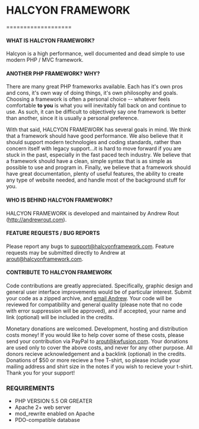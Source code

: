 # HALCYON FRAMEWORK
===================


#### WHAT IS HALCYON FRAMEWORK? ####
Halcyon is a high performance, well documented and dead simple to use modern PHP / MVC framework.

#### ANOTHER PHP FRAMEWORK? WHY? ####
There are many great PHP frameworks available. Each has it's own pros and cons, it's own way of doing things, it's own philosophy and goals. Choosing a framework is often a personal choice -- whatever feels comfortable <strong>to you</strong> is what you will inevitably fall back on and continue to use. As such, it can be difficult to objectively say one framework is better than another, since it is usually a personal preference.

With that said, HALCYON FRAMEWORK has several goals in mind. We think that a framework should have good performance. We also believe that it should support modern technologies and coding standards, rather than concern itself with legacy support...it is hard to move forward if you are stuck in the past, especially in the fast paced tech industry. We believe that a framework should have a clean, simple syntax that is as simple as possible to use and program in. Finally, we believe that a framework should have great documentation, plenty of useful features, the ability to create any type of website needed, and handle most of the background stuff for you.


#### WHO IS BEHIND HALCYON FRAMEWORK? ####
HALCYON FRAMEWORK is developed and maintained by Andrew Rout (http://andrewrout.com).

#### FEATURE REQUESTS / BUG REPORTS ####
Please report any bugs to support@halcyonframework.com.
Feature requests may be submitted directly to Andrew at arout@halcyonframework.com.

#### CONTRIBUTE TO HALCYON FRAMEWORK ####
Code contributions are greatly appreciated. Specifically, graphic design and general user interface improvements would be of particular interest. Submit your code as a zipped archive, and <a href="mailto:arout@halcyonframework.com">email Andrew</a>. Your code will be reviewed for compatibility and general quality (please note that no code with error suppression will be approved), and if accepted, your name and link (optional) will be included in the credits.

Monetary donations are welcomed. Development, hosting and distribution costs money! If you would like to help cover some of these costs, please send your contribution via PayPal to arout@kwfusion.com. Your donations are used only to cover the above costs, and never for any other purpose. All donors recieve acknowledgement and a backlink (optional) in the credits. Donations of $50 or more recieve a free T-shirt, so please include your mailing address and shirt size in the notes if you wish to recieve your t-shirt. Thank you for your support!


### REQUIREMENTS ###
- PHP VERSION 5.5 OR GREATER
- Apache 2+ web server
- mod_rewrite enabled on Apache
- PDO-compatible database
